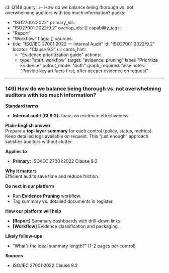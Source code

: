 id: Q149
query: >-
  How do we balance being thorough vs. not overwhelming auditors with too much information?
packs:
  - "ISO27001:2022"
primary_ids:
  - "ISO27001:2022/9.2"
overlap_ids: []
capability_tags:
  - "Report"
  - "Workflow"
flags: []
sources:
  - title: "ISO/IEC 27001:2022 — Internal Audit"
    id: "ISO27001:2022/9.2"
    locator: "Clause 9.2"
ui:
  cards_hint:
    - "Evidence prioritization guide"
  actions:
    - type: "start_workflow"
      target: "evidence_pruning"
      label: "Prioritize Evidence"
output_mode: "both"
graph_required: false
notes: "Provide key artifacts first; offer deeper evidence on request"
---
### 149) How do we balance being thorough vs. not overwhelming auditors with too much information?

**Standard terms**  
- **Internal audit (Cl.9.2):** focus on evidence effectiveness.

**Plain-English answer**  
Prepare a **top-layer summary** for each control (policy, status, metrics). Keep detailed logs available on request. This “just enough” approach satisfies auditors without clutter.

**Applies to**  
- **Primary:** ISO/IEC 27001:2022 Clause 9.2

**Why it matters**  
Efficient audits save time and reduce friction.

**Do next in our platform**  
- Run **Evidence Pruning** workflow.  
- Tag summary vs. detailed documents in register.

**How our platform will help**  
- **[Report]** Summary dashboards with drill-down links.  
- **[Workflow]** Evidence classification and packaging.

**Likely follow-ups**  
- “What’s the ideal summary length?” (1–2 pages per control)

**Sources**  
- ISO/IEC 27001:2022 Clause 9.2  
